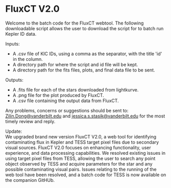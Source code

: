 # FluxCT V2.0

Welcome to the batch code for the FluxCT webtool. The following downloadable script allows the user to download the script for to batch run Kepler ID data. 

Inputs: 
<ul>
<li> A .csv file of KIC IDs, using a comma as the separator, with the title 'id' in the column. </li>
<li> A directory path for where the script and id file will be kept. </li>
<li> A directory path for the fits files, plots, and final data file to be sent. </li>
</ul>
  
Outputs: 
<ul>
<li> A .fits file for each of the stars downloaded from lightkurve. </li>
<li> A .png file for the plot produced by FluxCT. </li>
<li> A .csv file containing the output data from FluxCT. </li> 
</ul>

Any problems, concerns or suggestions should be sent to: Zilin.Dong@vanderbilt.edu and jessica.s.stasik@vanderbilt.edu for the most timely review and reply. 

Update:   
  We upgraded brand new version FluxCT V2.0, a web tool for identifying contaminating flux in
Kepler and TESS target pixel files due to secondary visual sources. FluxCT V2.0 focuses on enhancing
functionality, user experience, and data processing capabilities. We resolved existing issues in using
target pixel files from TESS, allowing the user to search any point object observed by TESS and acquire
parameters for the star and any possible contaminating visual pairs. Issues relating to the running
of the web tool have been resolved, and a batch code for TESS is now available on the companion
GitHUb.   

